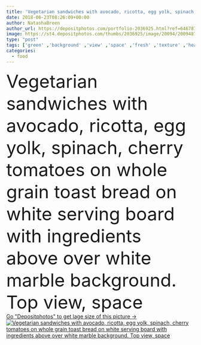 ```yaml
---
title: 'Vegetarian sandwiches with avocado, ricotta, egg yolk, spinach, cherry tomatoes on whole grain toast bread on white serving board with ingredients above over white marble background. Top view, space'
date: 2018-06-23T08:26:09+00:00
author: NatashaBreen
author_url: https://depositphotos.com/portfolio-2036925.html?ref=64678756
image: https://st4.depositphotos.com/thumbs/2036925/image/20094/200948776/api_thumb_450.jpg?forcejpeg=true
type: "post"
tags: ['green' ,'background' ,'view' ,'space' ,'fresh' ,'texture' ,'healthy' ,'food' ,'wooden' ,'board' ,'diet' ,'delicious' ,'meal' ,'breakfast' ,'snack' ,'vegetable' ,'eating' ,'tomato' ,'cherry' ,'lunch' ,'open' ,'salad' ,'vegetarian' ,'lay' ,'egg' ,'yolk' ,'flat' ,'organic' ,'sliced' ,'top' ,'ingredients' ,'bread' ,'lemon' ,'nut' ,'concrete' ,'toast' ,'appetizer' ,'above' ,'avocado' ,'sandwich' ,'marble' ,'rye' ,'walnuts' ,'brunch' ,'overhead' ,'spinach' ,'ricotta' ,'poached' ]
categories: 
  - food
---
```

<div aling="center">
            <font size="60"> Vegetarian sandwiches with avocado, ricotta, egg yolk, spinach, cherry tomatoes on whole grain toast bread on white serving board with ingredients above over white marble background. Top view, space</font>   
</div>
<div>
    <a href='https://st4.depositphotos.com/thumbs/2036925/image/20094/200948776/api_thumb_450.jpg?forcejpeg=true?ref=64678756' target=_blank > Go "Depositphotos" to get lage size of this picture ->
        <img href='https://st4.depositphotos.com/thumbs/2036925/image/20094/200948776/api_thumb_450.jpg?forcejpeg=true?ref=64678756' src='https://st4.depositphotos.com/2036925/20094/i/950/depositphotos_200948776-stock-photo-vegetarian-sandwiches-avocado-ricotta-egg.jpg?forcejpeg=true' alt='Vegetarian sandwiches with avocado, ricotta, egg yolk, spinach, cherry tomatoes on whole grain toast bread on white serving board with ingredients above over white marble background. Top view, space' >
    </a>
</div>
